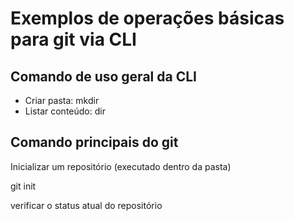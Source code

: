 # Exemplos de operações básicas para git via CLI

## Comando de uso geral da CLI

- Criar pasta: mkdir 
- Listar conteúdo: dir

## Comando principais do git

Inicializar um repositório (executado dentro da pasta)

git init

verificar o status atual do repositório
